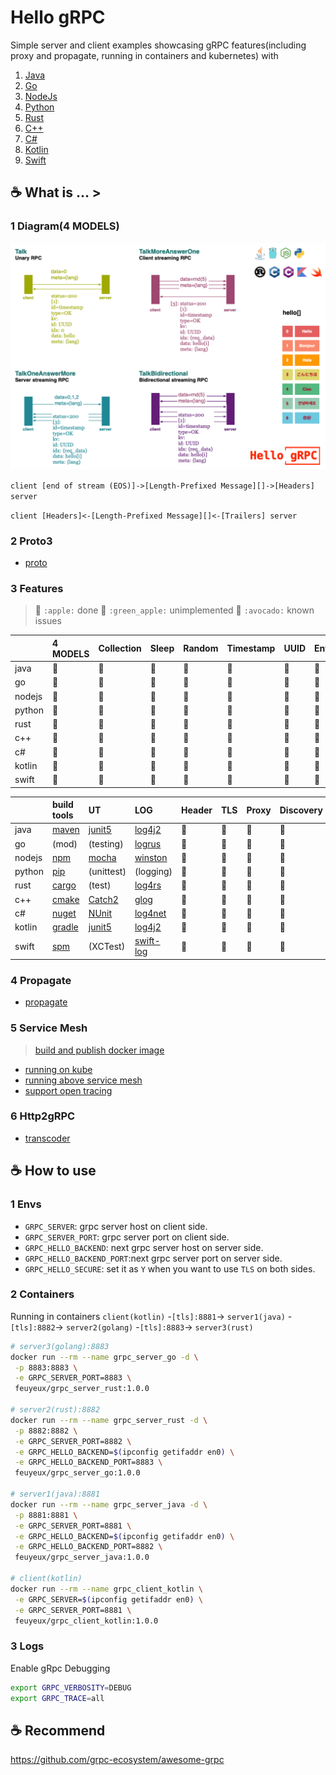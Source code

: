 # Hello gRPC

Simple server and client examples showcasing gRPC features(including proxy and propagate, running in containers and kubernetes) with

1. [Java](grpc/hello-grpc-java)
1. [Go](grpc/hello-grpc-go)
1. [NodeJs](grpc/hello-grpc-nodejs)
1. [Python](grpc/hello-grpc-python)
1. [Rust](grpc/hello-grpc-rust)
1. [C++](grpc/hello-grpc-cpp)
1. [C#](grpc/hello-grpc-csharp)
1. [Kotlin](grpc/hello-grpc-kotlin)
1. [Swift](grpc/hello-grpc-swift)

## :coffee: What is ... >

### 1 Diagram(4 MODELS)

![grpc_diagram](img/hello_grpc_diagram.png)

`client [end of stream (EOS)]->[Length-Prefixed Message][]->[Headers] server`

`client [Headers]<-[Length-Prefixed Message][]<-[Trailers] server`

### 2 Proto3

- [proto](grpc/proto)

### 3 Features

> 🍎 `:apple:` done 
> 🍏 `:green_apple:` unimplemented
> 🥑 `:avocado:` known issues

|        | 4 MODELS | Collection | Sleep | Random | Timestamp | UUID | Env  |
| :----- | :------- | :--------- | :---- | :----- | :-------- | :--- | :--- |
| java   | 🍎        | 🍎          | 🍎     | 🍎      | 🍎         | 🍎    | 🍎    |
| go     | 🍎        | 🍎          | 🍎     | 🍎      | 🍎         | 🍎    | 🍎    |
| nodejs | 🍎        | 🍎          | 🍎     | 🍎      | 🍎         | 🍎    | 🍎    |
| python | 🍎        | 🍎          | 🍎     | 🍎      | 🍎         | 🍎    | 🍎    |
| rust   | 🍎        | 🍎          | 🍎     | 🍎      | 🍎         | 🍎    | 🍎    |
| c++    | 🍎        | 🍎          | 🍎     | 🍎      | 🍎         | 🍏    | 🍎    |
| c#     | 🍎        | 🍎          | 🍎     | 🍎      | 🍎         | 🍎    | 🍎    |
| kotlin | 🍎        | 🍎          | 🍎     | 🍎      | 🍎         | 🍎    | 🍎    |
| swift  | 🍎        | 🍎          | 🍎     | 🍎      | 🍎         | 🍎    | 🍏    |

|        | build tools  | UT                          | LOG             | Header | TLS  | Proxy | Discovery | Docker | IDE            |
| :----- | :----------- | :-------------------------- | :-------------- | :----- | :--- | :---- | :-------- | :----- | :------------- |
| java   | [maven][1]   | [junit5][2]                 | [log4j2][3]     | 🍎      | 🍎    | 🍎     | 🍎         | 🍎      | [IDEA][4]      |
| go     | (mod)        | (testing)                   | [logrus][5]     | 🍎      | 🍎    | 🍎     | 🍏         | 🍎      | [GoLand][6]    |
| nodejs | [npm][7]     | [mocha][8]                  | [winston][9]    | 🍎      | 🥑    | 🍎     | 🍏         | 🍎      | [WebStorm][10] |
| python | [pip][11]    | (unittest)                  | (logging)       | 🍎      | 🍎    | 🍎     | 🍏         | 🍎      | [PyCharm][12]  |
| rust   | [cargo][13]  | (test)                      | [log4rs][14]    | 🍎      | 🍎    | 🍎     | 🍏         | 🍎      | [CLion][15]    |
| c++    | [cmake][16]  | [Catch2][24]                | [glog][17]      | 🍎      | 🍎    | 🍎     | 🍏         | 🍎      | [CLion][15]    |
| c#     | [nuget][18]  | [NUnit](https://nunit.org/) | [log4net][19]   | 🍎      | 🍎    | 🍎     | 🍏         | 🍎      | [Rider][20]    |
| kotlin | [gradle][21] | [junit5][2]                 | [log4j2][3]     | 🍎      | 🍎    | 🍎     | 🍏         | 🍎      | [IDEA][4]      |
| swift  | [spm][22]    | (XCTest)                    | [swift-log][23] | 🍏      | 🍏    | 🍏     | 🍏         | 🍏      | Xcode          |

### 4 Propagate

- [propagate](grpc/propagate)

### 5 Service Mesh

> [build and publish docker image](grpc/docker/README.md)

- [running on kube](kube)
- [running above service mesh](mesh)
- [support open tracing](tracing)

### 6 Http2gRPC

- [transcoder](transcoder)

## :coffee: How to use

### 1 Envs

- `GRPC_SERVER`: grpc server host on client side.
- `GRPC_SERVER_PORT`: grpc server port on client side.
- `GRPC_HELLO_BACKEND`: next grpc server host on server side.
- `GRPC_HELLO_BACKEND_PORT`:next grpc server port on server side.
- `GRPC_HELLO_SECURE`: set it as `Y` when you want to use `TLS` on both sides.

### 2 Containers

Running in containers
`client(kotlin)` -`[tls]:8881`-> `server1(java)` -`[tls]:8882`-> `server2(golang)` -`[tls]:8883`-> `server3(rust)`

```bash
# server3(golang):8883
docker run --rm --name grpc_server_go -d \
 -p 8883:8883 \
 -e GRPC_SERVER_PORT=8883 \
 feuyeux/grpc_server_rust:1.0.0

# server2(rust):8882
docker run --rm --name grpc_server_rust -d \
 -p 8882:8882 \
 -e GRPC_SERVER_PORT=8882 \
 -e GRPC_HELLO_BACKEND=$(ipconfig getifaddr en0) \
 -e GRPC_HELLO_BACKEND_PORT=8883 \
 feuyeux/grpc_server_go:1.0.0

# server1(java):8881
docker run --rm --name grpc_server_java -d \
 -p 8881:8881 \
 -e GRPC_SERVER_PORT=8881 \
 -e GRPC_HELLO_BACKEND=$(ipconfig getifaddr en0) \
 -e GRPC_HELLO_BACKEND_PORT=8882 \
 feuyeux/grpc_server_java:1.0.0

# client(kotlin)
docker run --rm --name grpc_client_kotlin \
 -e GRPC_SERVER=$(ipconfig getifaddr en0) \
 -e GRPC_SERVER_PORT=8881 \
 feuyeux/grpc_client_kotlin:1.0.0
```

### 3 Logs

Enable gRpc Debugging

```bash
export GRPC_VERBOSITY=DEBUG
export GRPC_TRACE=all
```

## :coffee: Recommend

<https://github.com/grpc-ecosystem/awesome-grpc>

[1]: <https://maven.apache.org/>
[2]: <https://junit.org/junit5/>
[3]: <https://logging.apache.org/log4j>
[4]: <https://www.jetbrains.com/idea/>
[5]: <https://github.com/sirupsen/logrus>
[6]: <https://www.jetbrains.com/go/>
[7]: <https://www.npmjs.com/>
[8]: <https://www.npmjs.com/package/mocha>
[9]: <https://www.npmjs.com/package/winston>
[10]: <https://www.jetbrains.com/webstorm/>
[11]: <https://pypi.org/project/pip/>
[12]: <https://www.jetbrains.com/pycharm/>
[13]: <https://doc.rust-lang.org/cargo/>
[14]: <https://docs.rs/log4rs>
[15]: <https://www.jetbrains.com/clion/>
[16]: <https://cmake.org/>
[17]: <https://github.com/google/glog>
[18]: <https://www.nuget.org/>
[19]: <https://logging.apache.org/log>
[20]: <https://www.jetbrains.com/rider/>
[21]: <https://gradle.org/>
[22]: <https://www.swift.org/package-manager/>
[23]: <https://github.com/apple/swift-log>
[24]: <https://github.com/catchorg/Catch2>
